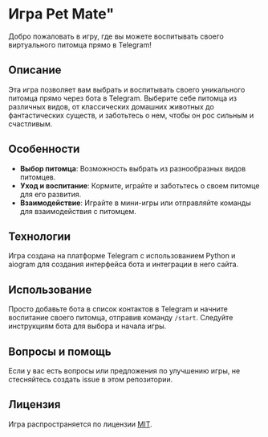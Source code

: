 # Игра Pet Mate"

Добро пожаловать в игру, где вы можете воспитывать своего виртуального питомца прямо в Telegram!

## Описание

Эта игра позволяет вам выбрать и воспитывать своего уникального питомца прямо через бота в Telegram. Выберите себе питомца из различных видов, от классических домашних животных до фантастических существ, и заботьтесь о нем, чтобы он рос сильным и счастливым.

## Особенности

- **Выбор питомца**: Возможность выбрать из разнообразных видов питомцев.
- **Уход и воспитание**: Кормите, играйте и заботьтесь о своем питомце для его развития.
- **Взаимодействие**: Играйте в мини-игры или отправляйте команды для взаимодействия с питомцем.

## Технологии

Игра создана на платформе Telegram с использованием Python и aiogram для создания интерфейса бота и интеграции в него сайта.

## Использование

Просто добавьте бота в список контактов в Telegram и начните воспитание своего питомца, отправив команду `/start`. Следуйте инструкциям бота для выбора и начала игры.

## Вопросы и помощь

Если у вас есть вопросы или предложения по улучшению игры, не стесняйтесь создать issue в этом репозитории.

## Лицензия

Игра распространяется по лицензии [MIT](LICENSE).
